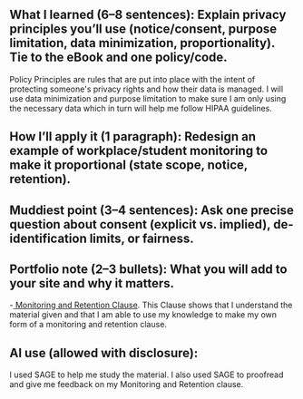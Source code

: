 ## What I learned (6–8 sentences): Explain privacy principles you’ll use (notice/consent, purpose limitation, data minimization, proportionality). Tie to the eBook and one policy/code.
Policy Principles are rules that are put into place with the intent of protecting someone's privacy rights and how their data is managed. 
I will use data minimization and purpose limitation to make sure I am only using the necessary data which in turn will help me follow HIPAA guidelines.

## How I’ll apply it (1 paragraph): Redesign an example of workplace/student monitoring to make it proportional (state scope, notice, retention).


## Muddiest point (3–4 sentences): Ask one precise question about consent (explicit vs. implied), de-identification limits, or fairness.


## Portfolio note (2–3 bullets): What you will add to your site and why it matters.
-[ Monitoring and Retention Clause](https://drive.google.com/file/d/1Dhz9qMvzLghLPWbGtuH3yqaDqn5AaVWa/view?usp=drive_link). This Clause shows that I understand the material given and that I am able to use my knowledge to make my own form of a monitoring and retention clause. 


## AI use (allowed with disclosure):
I used SAGE to help me study the material. I also used SAGE to proofread and give me feedback on my Monitoring and Retention clause.
